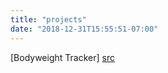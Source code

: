 ```yaml
---
title: "projects"
date: "2018-12-31T15:55:51-07:00"
---
```


[Bodyweight Tracker] [src]

[src]: https://vigneshn.shinyapps.io/bodyweight/
